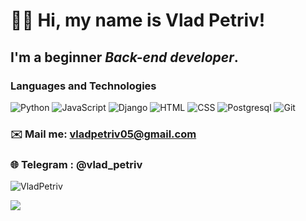 # 👋🏻 Hi, my name is  Vlad Petriv!
## I'm a beginner *Back-end developer*.
### Languages and Technologies 
![Python](https://img.shields.io/badge/python-%2314354C.svg?&style=for-the-badge&logo=python&logoColor=white)
![JavaScript](https://img.shields.io/badge/javascript-%23323330.svg?&style=for-the-badge&logo=javascript&logoColor=%23F7DF1E)
![Django](https://img.shields.io/badge/django-%23092E20.svg?&style=for-the-badge&logo=django&logoColor=white)
![HTML](https://img.shields.io/badge/html5-%23E34F26.svg?&style=for-the-badge&logo=html5&logoColor=white)
![CSS](https://img.shields.io/badge/css3-%231572B6.svg?&style=for-the-badge&logo=css3&logoColor=white)
![Postgresql](https://img.shields.io/badge/postgres-%23316192.svg?&style=for-the-badge&logo=postgresql&logoColor=white)
![Git](https://img.shields.io/badge/git-%23F05033.svg?&style=for-the-badge&logo=git&logoColor=white)
### ✉️ Mail me: vladpetriv05@gmail.com
### 🌐 Telegram : @vlad_petriv
<p>&nbsp;<img align="left" src="https://github-readme-stats.vercel.app/api?username=VladPetriv&show_icons=true&hide_title=true" alt="VladPetriv" /></p>
<a href="https://github.com/syth0le"> <img align="center" src="https://github-readme-stats.vercel.app/api/top-langs/?username=VladPetriv langs_count=8&layout=compact&theme=tokyonight" /> </a>
